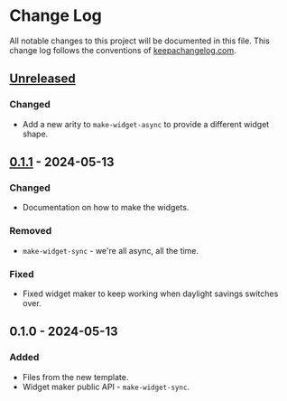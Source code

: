 # Change Log
All notable changes to this project will be documented in this file. This change log follows the conventions of [keepachangelog.com](http://keepachangelog.com/).

## [Unreleased]
### Changed
- Add a new arity to `make-widget-async` to provide a different widget shape.

## [0.1.1] - 2024-05-13
### Changed
- Documentation on how to make the widgets.

### Removed
- `make-widget-sync` - we're all async, all the time.

### Fixed
- Fixed widget maker to keep working when daylight savings switches over.

## 0.1.0 - 2024-05-13
### Added
- Files from the new template.
- Widget maker public API - `make-widget-sync`.

[Unreleased]: https://sourcehost.site/your-name/p3/compare/0.1.1...HEAD
[0.1.1]: https://sourcehost.site/your-name/p3/compare/0.1.0...0.1.1

